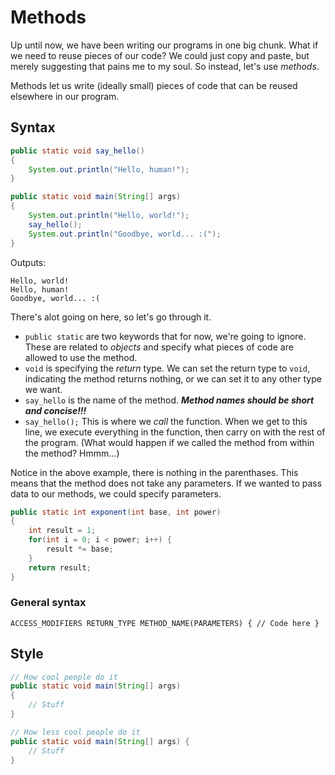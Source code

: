 Methods
=======

Up until now, we have been writing our programs in one big chunk. What if we
need to reuse pieces of our code? We could just copy and paste, but merely
suggesting that pains me to my soul. So instead, let's use *methods*.

Methods let us write (ideally small) pieces of code that can be reused elsewhere
in our program.

Syntax
------

```java
public static void say_hello()
{
    System.out.println("Hello, human!");
}

public static void main(String[] args)
{
    System.out.println("Hello, world!");
    say_hello();
    System.out.println("Goodbye, world... :(");
}
```

Outputs:

```text
Hello, world!
Hello, human!
Goodbye, world... :(
```

There's alot going on here, so let's go through it.

* `public static` are two keywords that for now, we're going to ignore. These
  are related to *objects* and specify what pieces of code are allowed to use
  the method.
* `void` is specifying the *return* type. We can set the return type to `void`,
  indicating the  method returns nothing, or we can set it to any other type we
  want.
* `say_hello` is the name of the method. ***Method names should be short and
  concise!!!***
* `say_hello();` This is where we *call* the function. When we get to this line,
  we execute everything in the function, then carry on with the rest of the
  program. (What would happen if we called the method from within the method?
  Hmmm...)

Notice in the above example, there is nothing in the parenthases. This means
that the method does not take any parameters. If we wanted to pass data to our
methods, we could specify parameters.

```java
public static int exponent(int base, int power)
{
    int result = 1;
    for(int i = 0; i < power; i++) {
        result *= base;
    }
    return result;
}
```

### General syntax

```text
ACCESS_MODIFIERS RETURN_TYPE METHOD_NAME(PARAMETERS) { // Code here }
```

Style
-----

```java
// How cool people do it
public static void main(String[] args)
{
    // Stuff
}

// How less cool people do it
public static void main(String[] args) {
    // Stuff
}
```
